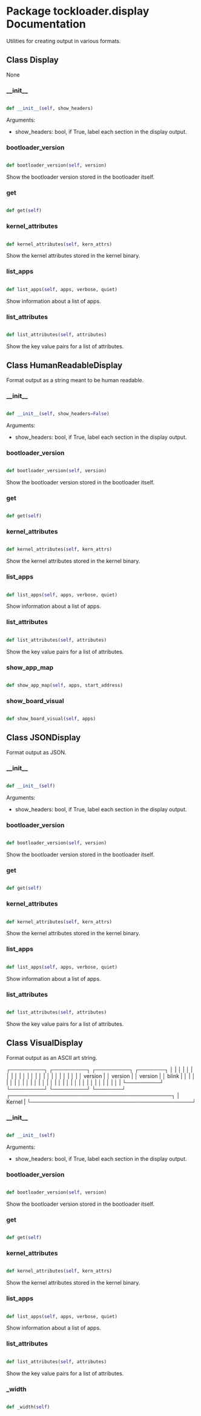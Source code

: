 # Package tockloader.display Documentation


Utilities for creating output in various formats.

## Class Display
None
### \_\_init\_\_
```py

def __init__(self, show_headers)

```



Arguments:
- show_headers: bool, if True, label each section in the display output.


### bootloader\_version
```py

def bootloader_version(self, version)

```



Show the bootloader version stored in the bootloader itself.


### get
```py

def get(self)

```



### kernel\_attributes
```py

def kernel_attributes(self, kern_attrs)

```



Show the kernel attributes stored in the kernel binary.


### list\_apps
```py

def list_apps(self, apps, verbose, quiet)

```



Show information about a list of apps.


### list\_attributes
```py

def list_attributes(self, attributes)

```



Show the key value pairs for a list of attributes.




## Class HumanReadableDisplay
Format output as a string meant to be human readable.
### \_\_init\_\_
```py

def __init__(self, show_headers=False)

```



Arguments:
- show_headers: bool, if True, label each section in the display output.


### bootloader\_version
```py

def bootloader_version(self, version)

```



Show the bootloader version stored in the bootloader itself.


### get
```py

def get(self)

```



### kernel\_attributes
```py

def kernel_attributes(self, kern_attrs)

```



Show the kernel attributes stored in the kernel binary.


### list\_apps
```py

def list_apps(self, apps, verbose, quiet)

```



Show information about a list of apps.


### list\_attributes
```py

def list_attributes(self, attributes)

```



Show the key value pairs for a list of attributes.


### show\_app\_map
```py

def show_app_map(self, apps, start_address)

```



### show\_board\_visual
```py

def show_board_visual(self, apps)

```





## Class JSONDisplay
Format output as JSON.
### \_\_init\_\_
```py

def __init__(self)

```



Arguments:
- show_headers: bool, if True, label each section in the display output.


### bootloader\_version
```py

def bootloader_version(self, version)

```



Show the bootloader version stored in the bootloader itself.


### get
```py

def get(self)

```



### kernel\_attributes
```py

def kernel_attributes(self, kern_attrs)

```



Show the kernel attributes stored in the kernel binary.


### list\_apps
```py

def list_apps(self, apps, verbose, quiet)

```



Show information about a list of apps.


### list\_attributes
```py

def list_attributes(self, attributes)

```



Show the key value pairs for a list of attributes.




## Class VisualDisplay
Format output as an ASCII art string.

┌─────────┐ ┌─────────┐ ┌─────────┐ ┌───────┐
│         | │         | │         | │       |
│         | │         | │         | │       |
│         | │         | │         | │       |
│ version | │ version | │ version | │ blink |
│         | │         | │         | │       |
│         | │         | │         | │       |
│         | │         | │         | │       |
│         | │         | │         | │       |
└─────────┘ └─────────┘ └─────────┘ └───────┘
┌───────────────────────────────────────────┐
│ Kernel                                    |
└───────────────────────────────────────────┘
### \_\_init\_\_
```py

def __init__(self)

```



Arguments:
- show_headers: bool, if True, label each section in the display output.


### bootloader\_version
```py

def bootloader_version(self, version)

```



Show the bootloader version stored in the bootloader itself.


### get
```py

def get(self)

```



### kernel\_attributes
```py

def kernel_attributes(self, kern_attrs)

```



Show the kernel attributes stored in the kernel binary.


### list\_apps
```py

def list_apps(self, apps, verbose, quiet)

```



Show information about a list of apps.


### list\_attributes
```py

def list_attributes(self, attributes)

```



Show the key value pairs for a list of attributes.


### \_width
```py

def _width(self)

```





